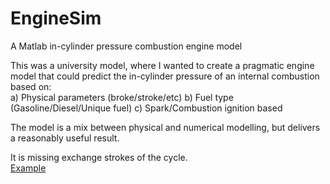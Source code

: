 # EngineSim
A Matlab in-cylinder pressure combustion engine model

This was a university model, where I wanted to create a pragmatic engine model that could predict the in-cylinder pressure of an internal combustion based on:  
a) Physical parameters (broke/stroke/etc)
b) Fuel type (Gasoline/Diesel/Unique fuel)
c) Spark/Combustion ignition based

The model is a mix between physical and numerical modelling, but delivers a reasonably useful result.

It is missing exchange strokes of the cycle.  
[Example](example.png)
